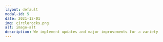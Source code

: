 ```yaml
---
layout: default
modal-id: 5
date: 2021-12-01
img: circlerocks.png
alt: image-alt
description: We implement updates and major improvements for a variety of database systems. The data available to you shouldn't be limited by your IT resources.
---
```

